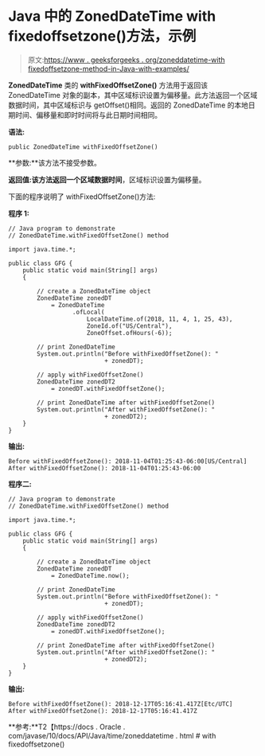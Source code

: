 # Java 中的 ZonedDateTime with fixedoffsetzone()方法，示例

> 原文:[https://www . geeksforgeeks . org/zoneddatetime-with fixedoffsetzone-method-in-Java-with-examples/](https://www.geeksforgeeks.org/zoneddatetime-withfixedoffsetzone-method-in-java-with-examples/)

**ZonedDateTime** 类的 **withFixedOffsetZone()** 方法用于返回该 ZonedDateTime 对象的副本，其中区域标识设置为偏移量。此方法返回一个区域数据时间，其中区域标识与 getOffset()相同。返回的 ZonedDateTime 的本地日期时间、偏移量和即时时间将与此日期时间相同。

**语法:**

```
public ZonedDateTime withFixedOffsetZone()

```

**参数:**该方法不接受参数。

**返回值:**该方法返回一个**区域数据时间**，区域标识设置为偏移量。

下面的程序说明了 withFixedOffsetZone()方法:

**程序 1:**

```
// Java program to demonstrate
// ZonedDateTime.withFixedOffsetZone() method

import java.time.*;

public class GFG {
    public static void main(String[] args)
    {

        // create a ZonedDateTime object
        ZonedDateTime zonedDT
            = ZonedDateTime
                  .ofLocal(
                      LocalDateTime.of(2018, 11, 4, 1, 25, 43),
                      ZoneId.of("US/Central"),
                      ZoneOffset.ofHours(-6));

        // print ZonedDateTime
        System.out.println("Before withFixedOffsetZone(): "
                           + zonedDT);

        // apply withFixedOffsetZone()
        ZonedDateTime zonedDT2
            = zonedDT.withFixedOffsetZone();

        // print ZonedDateTime after withFixedOffsetZone()
        System.out.println("After withFixedOffsetZone(): "
                           + zonedDT2);
    }
}
```

**输出:**

```
Before withFixedOffsetZone(): 2018-11-04T01:25:43-06:00[US/Central]
After withFixedOffsetZone(): 2018-11-04T01:25:43-06:00

```

**程序二:**

```
// Java program to demonstrate
// ZonedDateTime.withFixedOffsetZone() method

import java.time.*;

public class GFG {
    public static void main(String[] args)
    {

        // create a ZonedDateTime object
        ZonedDateTime zonedDT
            = ZonedDateTime.now();

        // print ZonedDateTime
        System.out.println("Before withFixedOffsetZone(): "
                           + zonedDT);

        // apply withFixedOffsetZone()
        ZonedDateTime zonedDT2
            = zonedDT.withFixedOffsetZone();

        // print ZonedDateTime after withFixedOffsetZone()
        System.out.println("After withFixedOffsetZone(): "
                           + zonedDT2);
    }
}
```

**输出:**

```
Before withFixedOffsetZone(): 2018-12-17T05:16:41.417Z[Etc/UTC]
After withFixedOffsetZone(): 2018-12-17T05:16:41.417Z

```

**参考:**T2【https://docs . Oracle . com/javase/10/docs/API/Java/time/zoneddatetime . html # with fixedoffsetzone()